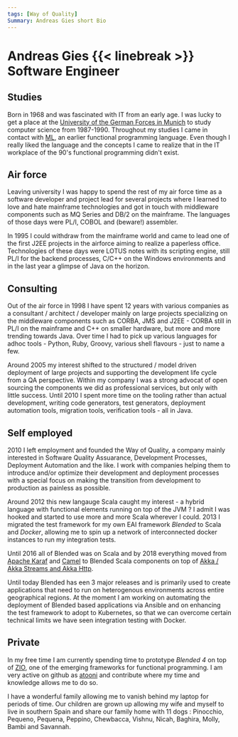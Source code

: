 ```yaml
---
tags: [Way of Quality]
Summary: Andreas Gies short Bio
---
```


# Andreas Gies {{< linebreak >}} Software Engineer

## Studies

Born in 1968 and was fascinated with IT from an early age. I was lucky to get a place at the [University of the German Forces in Munich](https://www.unibw.de/) to study computer science from 1987-1990. Throughout my studies I came in contact with [ML](https://en.wikipedia.org/wiki/ML_(programming_language)), an earlier functional programming language. Even though I really liked the language and the concepts I came to realize that in the IT workplace of the 90's functional programming didn't exist.

## Air force
Leaving university I was happy to spend the rest of my air force time as a software developer and project lead for several projects where I learned to love and hate mainframe technologies and got in touch with middleware components such as MQ Series and DB/2 on the mainframe. The languages of those days were PL/I, COBOL and (beware!) assembler.

In 1995 I could withdraw from the mainframe world and came to lead one of the first J2EE projects in the airforce aiming to realize a paperless office. Technologies of these days were LOTUS notes with its scripting engine, still PL/I for the backend processes, C/C++ on the Windows environments and in the last year a glimpse of Java on the horizon.

## Consulting

Out of the air force in 1998 I have spent 12 years with various companies as a consultant / architect / developer mainly on large projects specializing on the middleware components such as CORBA, JMS and J2EE - CORBA still in PL/I on the mainframe and C++ on smaller hardware, but more and more trending towards Java. Over time I had to pick up various languages for adhoc tools - Python, Ruby, Groovy, various shell flavours - just to name a few.

Around 2005 my interest shifted to the structured / model driven deployment of large projects and supporting the development life cycle from a QA perspective. Within my company I was a strong advocat of open sourcing the components we did as professional services, but only with little success. Until 2010 I spent more time on the tooling rather than actual development, writing code generators, test generators, deployment automation tools, migration tools, verification tools - all in Java.

## Self employed

2010 I left employment and founded the Way of Quality, a company mainly interested in Software Quality Assuarance, Development Processes, Deployment Automation and the like. I work with companies helping them to introduce and/or optimize their development and deployment processes with a special focus on making the transition from development to production as painless as possible.

Around 2012 this new langauge Scala caught my interest - a hybrid language with functional elements running on top of the JVM ? I admit I was hooked and started to use more and more Scala wherever I could. 2013 I migrated the test framework for my own EAI framework _Blended_ to Scala and _Docker_, allowing me to spin up a network of interconnected docker instances to run my integration tests.

Until 2016 all of Blended was on Scala and by 2018 everything moved from [Apache Karaf](http://karaf.apache.org/) and [Camel](http://camel.apache.org) to Blended Scala components on top of [Akka / Akka Streams and Akka Http](https://akka.io/docs/).

Until today Blended has een 3 major releases and is primarily used to create applications that need to run on heterogenous environments across entire geographical regions. At the moment I am working on automating the deployment of Blended based applications via Ansible and on enhancing the test framework to adopt to Kubernetes, so that we can overcome certain technical limits we have seen integration testing with Docker.

## Private

In my free time I am currently spending time to prototype _Blended 4_ on top of [ZIO](https://zio.dev/), one of the emerging frameworks for functional programming. I am very active on github as [atooni](https://github.com/atooni) and contribute where my time and knowledge allows me to do so.

I have a wonderful family allowing me to vanish behind my laptop for periods of time. Our children are grown up allowing my wife and myself to live in southern Spain and share our family home with 11 dogs : Pinocchio, Pequeno, Pequena, Peppino, Chewbacca, Vishnu, Nicah, Baghira, Molly, Bambi and Savannah.